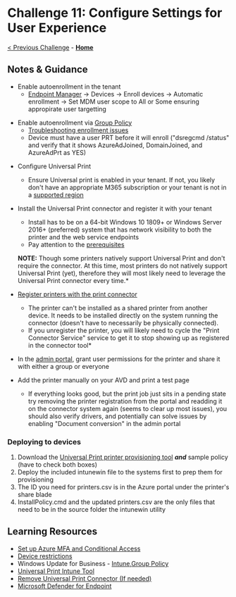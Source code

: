 # Challenge 11: Configure Settings for User Experience

[< Previous Challenge](./10-Monitor-Manage-Performance-Health.md) - **[Home](./README.md)**

## Notes & Guidance

* Enable autoenrollment in the tenant
    - [Endpoint Manager](https://endpoint.microsoft.com) -> Devices -> Enroll devices -> Automatic enrollment -> Set MDM user scope to All or Some ensuring appropirate user targetting
    
- Enable autoenrollment via [Group Policy](https://docs.microsoft.com/en-us/windows/client-management/mdm/enroll-a-windows-10-device-automatically-using-group-policy)
    - [Troubleshooting enrollment issues](https://docs.microsoft.com/en-us/troubleshoot/mem/intune/troubleshoot-windows-auto-enrollment)
    - Device must have a user PRT before it will enroll ("dsregcmd /status" and verify that it shows AzureAdJoined, DomainJoined, and AzureAdPrt as YES)  

* Configure Universal Print
    - Ensure Universal print is enabled in your tenant. If not, you likely don't have an appropriate M365 subscription or your tenant is not in a [supported region](https://docs.microsoft.com/en-us/universal-print/fundamentals/universal-print-license#list-of-regions-where-universal-print-is-available)

* Install the Universal Print connector and register it with your tenant
    * Install has to be on a 64-bit Windows 10 1809+ or Windows Server 2016+ (preferred) system that has network visibility to both the printer and the web service endpoints
    * Pay attention to the [prerequisites](https://docs.microsoft.com/en-us/universal-print/fundamentals/universal-print-connector-installation)
   
   **NOTE:** Though some printers natively support Universal Print and don't require the connector.  At this time, most printers do not natively support Universal Print (yet), therefore they will most likely need to leverage the Universal Print connector every time.*

* [Register printers with the print connector](https://docs.microsoft.com/en-us/universal-print/fundamentals/universal-print-connector-printer-registration)
    * The printer can't be installed as a shared printer from another device.  It needs to be installed directly on the system running the connector (doesn't have to necessarily be physically connected).
    * If you unregister the printer, you will likely need to cycle the "Print Connector Service" service to get it to stop showing up as registered in the connector tool*

* In the [admin portal](https://portal.azure.com/#blade/Universal_Print/MainMenuBlade/Printers), grant user permissions for the printer and share it with either a group or everyone

* Add the printer manually on your AVD and print a test page
    * If everything looks good, but the print job just sits in a pending state try removing the printer registration from the portal and readding it on the connector system again (seems to clear up most issues), you should also verify drivers, and potentially can solve issues by enabling "Document conversion" in the admin portal

### Deploying to devices

1. Download the [Universal Print printer provisioning tool](https://www.microsoft.com/en-us/download/details.aspx?id=101453) ***and*** sample policy (have to check both boxes)
1. Deploy the included intunewin file to the systems first to prep them for provisioning
1. The ID you need for printers.csv is in the Azure portal under the printer's share blade
1. InstallPolicy.cmd and the updated printers.csv are the only files that need to be in the source folder the intunewin utility

## Learning Resources

- [Set up Azure MFA and Conditional Access](https://docs.microsoft.com/en-us/azure/virtual-desktop/set-up-mfa)
- [Device restrictions](https://docs.microsoft.com/en-us/mem/intune/configuration/device-restrictions-windows-10)
- Windows Update for Business - [Intune](https://docs.microsoft.com/en-us/windows/deployment/update/deploy-updates-intune),[Group Policy](https://docs.microsoft.com/en-us/windows/deployment/update/waas-wufb-group-policy)
- [Universal Print Intune Tool](https://docs.microsoft.com/en-us/universal-print/fundamentals/universal-print-intune-tool)
- [Remove Universal Print Connector (If needed)](https://docs.microsoft.com/en-us/universal-print/fundamentals/universal-print-remove-connector-howto)
- [Microsoft Defender for Endpoint](https://docs.microsoft.com/en-us/mem/configmgr/protect/deploy-use/defender-advanced-threat-protection#bkmk_any_os)
